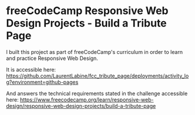 # freeCodeCamp Responsive Web Design Projects - Build a Tribute Page

I built this project as part of freeCodeCamp's curriculum in order to learn and practice Responsive Web Design.

It is accessible here: https://github.com/LaurentLabine/fcc_tribute_page/deployments/activity_log?environment=github-pages

And answers the technical requirements stated in the challenge accessible here: https://www.freecodecamp.org/learn/responsive-web-design/responsive-web-design-projects/build-a-tribute-page
